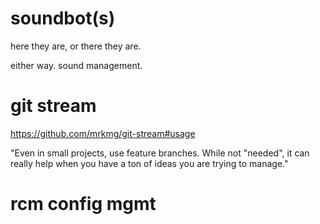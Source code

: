 # soundbot(s)

here they are, or there they are.

either way. sound management.

# git stream

https://github.com/mrkmg/git-stream#usage

"Even in small projects, use feature branches. While not "needed",
it can really help when you have a ton of ideas you are trying to manage."

# rcm config mgmt
